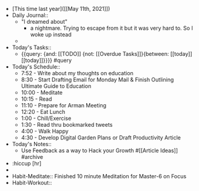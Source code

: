 - [This time last year]([[May 11th, 2021]])
- Daily Journal::
    - "I dreamed about"
        - a nightmare. Trying to escape from it but it was very hard to. So I woke up instead
    - 
- Today's Tasks::
    - {{query: {and: [[TODO]] {not: [[Overdue Tasks]]}{between: [[today]] [[today]]}}}} #query
- Today's Schedule::
    - 7:52 - Write about my thoughts on education
    - 8:30 - Start Drafting Email for Monday Mail & Finish Outlining Ultimate Guide to Education
    - 10:00 - Meditate
    - 10:15 - Read 
    - 11:10 - Prepare for Arman Meeting
    - 12:20 - Eat Lunch
    - 1:00 - Chill/Exercise
    - 1:30 - Read thru bookmarked tweets
    - 4:00 - Walk Happy
    - 4:30 - Develop Digital Garden Plans or Draft Productivity Article
- Today's Notes::
    - Use Feedback as a way to Hack your Growth #[[Article Ideas]] #archive
- :hiccup [hr]
- 
- Habit-Meditate:: Finished 10 minute Meditation for Master-6 on Focus
- Habit-Workout::
